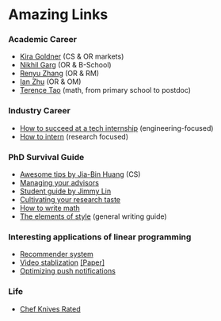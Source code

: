 # Amazing Links


### Academic Career
- [Kira Goldner](https://www.kiragoldner.com/blog/job-market.html) (CS & OR markets)
- [Nikhil Garg](https://gargnikhil.com/files/NikhilGarg_JobMarketAdvice.pdf) (OR & B-School)
- [Renyu Zhang](https://rphilipzhang.github.io/rphilipzhang/Reflection_OM_Job_Market_Philip_Zhang.pdf) (OR & RM)
- [Ian Zhu](https://www.ianyzhu.com/_files/ugd/cf04f2_0c9f9843a42141c59cb7048c6eabc340.pdf) (OR & OM)
- [Terence Tao](https://terrytao.wordpress.com/career-advice/) (math, from primary school to postdoc)


### Industry Career
- [How to succeed at a tech internship](https://www.linkedin.com/pulse/how-succeed-tech-internship-markell-baldwin/) (engineering-focused)
- [How to intern](https://twitter.com/jbhuang0604/status/1505734716657438724) (research focused)


### PhD Survival Guide
- [Awesome tips by Jia-Bin Huang](https://github.com/jbhuang0604/awesome-tips) (CS)
- [Managing your advisors](https://greatresearch.org/2013/08/14/managing-your-advisor/)
- [Student guide by Jimmy Lin](https://github.com/lintool/guide)
- [Cultivating your research taste](https://greatresearch.org/2013/09/13/cultivating-your-research-taste/)
- [How to write math](https://www.mit.edu/~dimitrib/Ten_Rules.pdf)
- [The elements of style](https://www.amazon.com/Elements-Style-Fourth-William-Strunk/dp/020530902X) (general writing guide)

### Interesting applications of linear programming
- [Recommender system](https://drive.google.com/file/d/1Kbw7l-ZWYOPpsXJl0243-DyE5JXAQRus/view)
- [Video stablization](https://ai.googleblog.com/2016/06/motion-stills-create-beautiful-gifs.html) [[Paper]](https://storage.googleapis.com/pub-tools-public-publication-data/pdf/37041.pdf)
- [Optimizing push notifications](https://www.uber.com/en-CA/blog/how-uber-optimizes-push-notifications-using-ml/)

### Life
- [Chef Knives Rated](https://www.cookingforengineers.com/article/129/Chefs-Knives-Rated)
